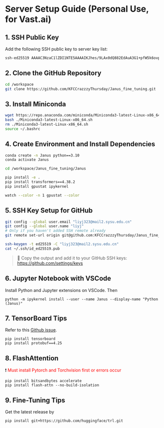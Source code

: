 #  Server Setup Guide (Personal Use, for Vast.ai)

## 1. SSH Public Key

Add the following SSH public key to server key list:

```bash
ssh-ed25519 AAAAC3NzaC1lZDI1NTE5AAAAIKJhes/9LAx0dQ882EdAuA3G1+pfW5k6ovpudq7aKsAh liyj@DESKTOP-LOH1NAO
```

## 2. Clone the GitHub Repository

```bash
cd /workspace
git clone https://github.com/KFCCrazzzyThursday/Janus_fine_tuning.git
```

## 3. Install Miniconda

```bash
wget https://repo.anaconda.com/miniconda/Miniconda3-latest-Linux-x86_64.sh
bash ./Miniconda3-latest-Linux-x86_64.sh
rm ./Miniconda3-latest-Linux-x86_64.sh
source ~/.bashrc
```

## 4. Create Environment and Install Dependencies

```bash
conda create -n Janus python==3.10
conda activate Janus

cd /workspace/Janus_fine_tuning/Janus

pip install -e .
pip install transformers==4.38.2
pip install gpustat ipykernel

watch --color -n 1 gpustat --color
```

## 5. SSH Key Setup for GitHub

```bash
git config --global user.email "liyj323@mail2.sysu.edu.cn"
git config --global user.name "liyj"  
# Only if you haven't added SSH remote already
git remote set-url origin git@github.com:KFCCrazzzyThursday/Janus_fine_tuning.git

ssh-keygen -t ed25519 -C "liyj323@mail2.sysu.edu.cn"
cat ~/.ssh/id_ed25519.pub
```

> 🔐 Copy the output and add it to your GitHub SSH keys:  
> https://github.com/settings/keys

## 6. Jupyter Notebook with VSCode

Install Python and Jupyter extensions on VSCode. Then
```
python -m ipykernel install --user --name Janus --display-name "Python (Janus)"
```

## 7. TensorBoard Tips
Refer to this [Github issue](https://github.com/tensorflow/tensorboard/issues/6808).
```
pip install tensorboard
pip install protobuf==4.25
```

## 8. FlashAttention
❗<span style="color:red"> Must install Pytorch and Torchvision first or errors occur
```
pip install bitsandbytes accelerate
pip install flash-attn --no-build-isolation
```

## 9. Fine-Tuning Tips
Get the latest release by
```
pip install git+https://github.com/huggingface/trl.git
```